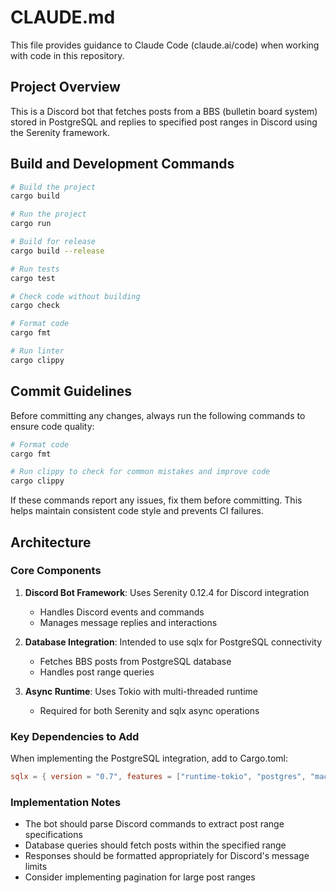 # CLAUDE.md

This file provides guidance to Claude Code (claude.ai/code) when working with code in this repository.

## Project Overview

This is a Discord bot that fetches posts from a BBS (bulletin board system) stored in PostgreSQL and replies to specified post ranges in Discord using the Serenity framework.

## Build and Development Commands

```bash
# Build the project
cargo build

# Run the project
cargo run

# Build for release
cargo build --release

# Run tests
cargo test

# Check code without building
cargo check

# Format code
cargo fmt

# Run linter
cargo clippy
```

## Commit Guidelines

Before committing any changes, always run the following commands to ensure code quality:

```bash
# Format code
cargo fmt

# Run clippy to check for common mistakes and improve code
cargo clippy
```

If these commands report any issues, fix them before committing. This helps maintain consistent code style and prevents CI failures.

## Architecture

### Core Components

1. **Discord Bot Framework**: Uses Serenity 0.12.4 for Discord integration
   - Handles Discord events and commands
   - Manages message replies and interactions

2. **Database Integration**: Intended to use sqlx for PostgreSQL connectivity
   - Fetches BBS posts from PostgreSQL database
   - Handles post range queries

3. **Async Runtime**: Uses Tokio with multi-threaded runtime
   - Required for both Serenity and sqlx async operations

### Key Dependencies to Add

When implementing the PostgreSQL integration, add to Cargo.toml:
```toml
sqlx = { version = "0.7", features = ["runtime-tokio", "postgres", "macros"] }
```

### Implementation Notes

- The bot should parse Discord commands to extract post range specifications
- Database queries should fetch posts within the specified range
- Responses should be formatted appropriately for Discord's message limits
- Consider implementing pagination for large post ranges